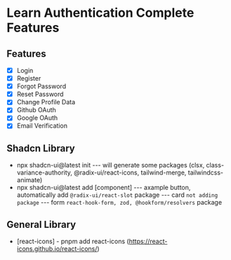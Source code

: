 # Learn Authentication Complete Features

## Features

-  [x] Login
-  [x] Register
-  [x] Forgot Password
-  [x] Reset Password
-  [x] Change Profile Data
-  [x] Github OAuth
-  [x] Google OAuth
-  [x] Email Verification

## Shadcn Library

-  npx shadcn-ui@latest init
   --- will generate some packages (clsx, class-variance-authority, @radix-ui/react-icons, tailwind-merge, tailwindcss-animate)
-  npx shadcn-ui@latest add [component]
   --- axample button, automatically add `@radix-ui/react-slot` package
   --- card `not adding package`
   --- form `react-hook-form, zod, @hookform/resolvers` package

## General Library

-  [react-icons] - pnpm add react-icons (https://react-icons.github.io/react-icons/)
